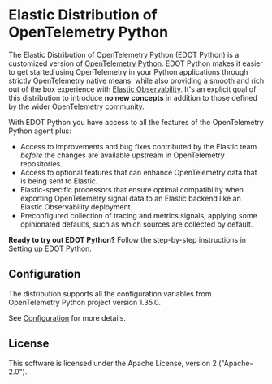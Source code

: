 # Elastic Distribution of OpenTelemetry Python

The Elastic Distribution of OpenTelemetry Python (EDOT Python) is a customized version of [OpenTelemetry Python](https://opentelemetry.io/docs/languages/python).
EDOT Python makes it easier to get started using OpenTelemetry in your Python applications through strictly OpenTelemetry native means, while also providing a smooth and rich out of the box experience with [Elastic Observability](https://www.elastic.co/observability). It's an explicit goal of this distribution to introduce **no new concepts** in addition to those defined by the wider OpenTelemetry community.

With EDOT Python you have access to all the features of the OpenTelemetry Python agent plus:

* Access to improvements and bug fixes contributed by the Elastic team _before_ the changes are available upstream in OpenTelemetry repositories.
* Access to optional features that can enhance OpenTelemetry data that is being sent to Elastic.
* Elastic-specific processors that ensure optimal compatibility when exporting OpenTelemetry signal data to an Elastic backend like an Elastic Observability deployment.
* Preconfigured collection of tracing and metrics signals, applying some opinionated defaults, such as which sources are collected by default.

**Ready to try out EDOT Python?** Follow the step-by-step instructions in [Setting up EDOT Python](https://www.elastic.co/docs/reference/opentelemetry/edot-sdks/python/setup/index.html).

## Configuration

The distribution supports all the configuration variables from OpenTelemetry Python project version 1.35.0.

See [Configuration](https://www.elastic.co/docs/reference/opentelemetry/edot-sdks/python/configuration.html) for more details.

## License

This software is licensed under the Apache License, version 2 ("Apache-2.0").
